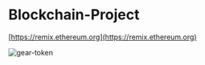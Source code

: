 # Blockchain-Project

[https://remix.ethereum.org](https://remix.ethereum.org)

![gear-token](https://github.com/Videars/videars.github.io/assets/105921751/8e811874-0280-4c6a-9b0e-3b59abf539e0)
